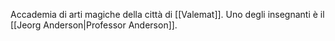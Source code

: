 Accademia di arti magiche della città di [[Valemat]].
Uno degli insegnanti è il [[Jeorg Anderson|Professor Anderson]].